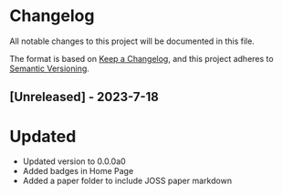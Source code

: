 # Changelog
All notable changes to this project will be documented in this file.

The format is based on [Keep a Changelog](https://keepachangelog.com/en/1.0.0/),
and this project adheres to [Semantic Versioning](https://semver.org/spec/v2.0.0.html).

## [Unreleased] - 2023-7-18

# Updated

- Updated version to 0.0.0a0
- Added badges in Home Page
- Added a paper folder to include JOSS paper markdown

